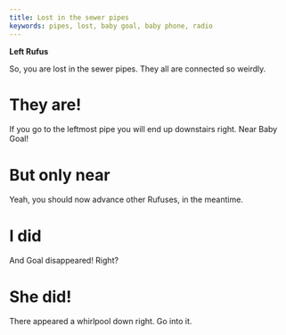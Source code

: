 ```yaml
---
title: Lost in the sewer pipes
keywords: pipes, lost, baby goal, baby phone, radio
---
```


**Left Rufus**

So, you are lost in the sewer pipes. They all are connected so weirdly.

# They are!
If you go to the leftmost pipe you will end up downstairs right. Near Baby Goal!

# But only near
Yeah, you should now advance other Rufuses, in the meantime.

# I did
And Goal disappeared! Right?

# She did!
There appeared a whirlpool down right. Go into it.

